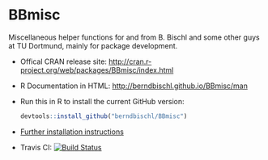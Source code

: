 BBmisc
======

Miscellaneous helper functions for and from B. Bischl and some other guys at TU Dortmund, mainly for package development.

* Offical CRAN release site: 
  http://cran.r-project.org/web/packages/BBmisc/index.html

* R Documentation in HTML:
  http://berndbischl.github.io/BBmisc/man

* Run this in R to install the current GitHub version:
  ```r
  devtools::install_github("berndbischl/BBmisc")
  ```

* [Further installation instructions](https://github.com/tudo-r/PackagesInfo/wiki/Installation-Information)

* Travis CI: [![Build Status](https://travis-ci.org/berndbischl/BBmisc.png)](https://travis-ci.org/berndbischl/BBmisc)
